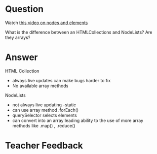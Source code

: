 # Question

Watch [this video on nodes and elements](https://www.youtube.com/watch?v=rhvec8cXLlo)

What is the difference between an HTMLCollections and NodeLists? Are they arrays?

# Answer

HTML Collection

- always live updates can make bugs harder to fix
- No available array methods

NodeLists

- not always live updating -static
- can use array method .forEach()
- querySelector selects elements
- can convert into an array leading ability to the use of more array methods like .map() , .reduce()

# Teacher Feedback
